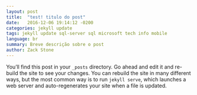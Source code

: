 ```yaml
---
layout: post
title:  "test! titulo do post"
date:   2016-12-06 19:14:12 -0200
categories: jekyll update
tags: jekyll update sql-server sql microsoft tech info mobile
language: br
summary: Breve descrição sobre o post
author: Zack Stone
---
```

You’ll find this post in your `_posts` directory. Go ahead and edit it and re-build the site to see your changes. You can rebuild the site in many different ways, but the most common way is to run `jekyll serve`, which launches a web server and auto-regenerates your site when a file is updated.
